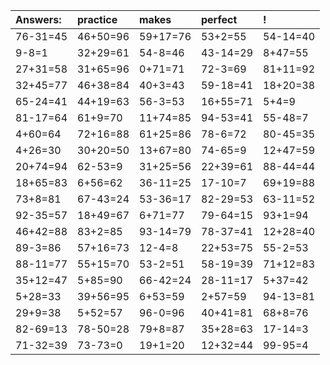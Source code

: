 | Answers: | practice | makes | perfect | ! |
| :--- | :--- | :--- | :--- | :--- |
| 76-31=45 | 46+50=96 | 59+17=76 | 53+2=55 | 54-14=40 | 
| 9-8=1 | 32+29=61 | 54-8=46 | 43-14=29 | 8+47=55 | 
| 27+31=58 | 31+65=96 | 0+71=71 | 72-3=69 | 81+11=92 | 
| 32+45=77 | 46+38=84 | 40+3=43 | 59-18=41 | 18+20=38 | 
| 65-24=41 | 44+19=63 | 56-3=53 | 16+55=71 | 5+4=9 | 
| 81-17=64 | 61+9=70 | 11+74=85 | 94-53=41 | 55-48=7 | 
| 4+60=64 | 72+16=88 | 61+25=86 | 78-6=72 | 80-45=35 | 
| 4+26=30 | 30+20=50 | 13+67=80 | 74-65=9 | 12+47=59 | 
| 20+74=94 | 62-53=9 | 31+25=56 | 22+39=61 | 88-44=44 | 
| 18+65=83 | 6+56=62 | 36-11=25 | 17-10=7 | 69+19=88 | 
| 73+8=81 | 67-43=24 | 53-36=17 | 82-29=53 | 63-11=52 | 
| 92-35=57 | 18+49=67 | 6+71=77 | 79-64=15 | 93+1=94 | 
| 46+42=88 | 83+2=85 | 93-14=79 | 78-37=41 | 12+28=40 | 
| 89-3=86 | 57+16=73 | 12-4=8 | 22+53=75 | 55-2=53 | 
| 88-11=77 | 55+15=70 | 53-2=51 | 58-19=39 | 71+12=83 | 
| 35+12=47 | 5+85=90 | 66-42=24 | 28-11=17 | 5+37=42 | 
| 5+28=33 | 39+56=95 | 6+53=59 | 2+57=59 | 94-13=81 | 
| 29+9=38 | 5+52=57 | 96-0=96 | 40+41=81 | 68+8=76 | 
| 82-69=13 | 78-50=28 | 79+8=87 | 35+28=63 | 17-14=3 | 
| 71-32=39 | 73-73=0 | 19+1=20 | 12+32=44 | 99-95=4 | 
